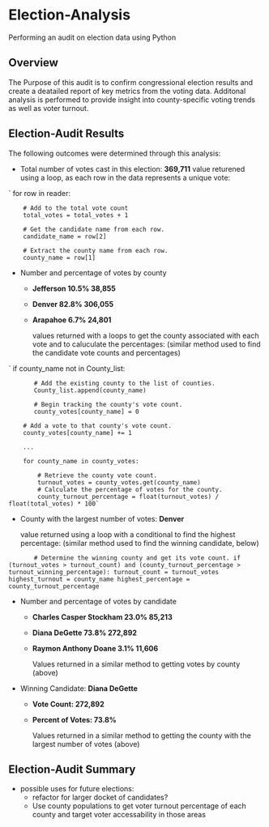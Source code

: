 # Election-Analysis
Performing an audit on election data using Python 

## Overview
The Purpose of this audit is to confirm congressional election results and create a deatailed report of key metrics from the voting data. Additonal analysis is performed to provide insight into county-specific voting trends as well as voter turnout. 

## Election-Audit Results

The following outcomes were determined through this analysis: 

- Total number of votes cast in this election: **369,711**
    value returened using a loop, as each row in the data represents a unique vote:
  
`     for row in reader:

        # Add to the total vote count
        total_votes = total_votes + 1
        
        # Get the candidate name from each row.
        candidate_name = row[2]

        # Extract the county name from each row.
        county_name = row[1]

- Number and percentage of votes by county
  - **Jefferson   10.5%   38,855**
  - **Denver      82.8%   306,055**
  - **Arapahoe    6.7%    24,801**

    values returned with a loops to get the county associated with each vote and to caluculate the percentages:
    (similar method used to find the candidate vote counts and percentages)
  
`       if county_name not in County_list:
       
           # Add the existing county to the list of counties.
           County_list.append(county_name)

           # Begin tracking the county's vote count.
           county_votes[county_name] = 0

        # Add a vote to that county's vote count.
        county_votes[county_name] += 1
        
        ...
        
        for county_name in county_votes:

            # Retrieve the county vote count.
            turnout_votes = county_votes.get(county_name)
            # Calculate the percentage of votes for the county.
            county_turnout_percentage = float(turnout_votes) / float(total_votes) * 100`
        
- County with the largest number of votes: **Denver**

    value returned using a loop with a conditional to find the highest percentage:
    (similar method used to find the winning candidate, below)

`       # Determine the winning county and get its vote count.
        if (turnout_votes > turnout_count) and (county_turnout_percentage > turnout_winning_percentage):
            turnout_count = turnout_votes
            highest_turnout = county_name
            highest_percentage = county_turnout_percentage`

- Number and percentage of votes by candidate
  - **Charles Casper Stockham   23.0%   85,213**
  - **Diana DeGette             73.8%   272,892**
  - **Raymon Anthony Doane      3.1%    11,606**

      Values returned in a similar method to getting votes by county (above)

- Winning Candidate: **Diana DeGette**
  - **Vote Count: 272,892**
  - **Percent of Votes: 73.8%**

      Values returned in a similar method to getting the county with the largest number of votes (above)
      
      
## Election-Audit Summary

- possible uses for future elections: 
  - refactor for larger docket of candidates? 
  - Use county populations to get voter turnout percentage of each county and target voter accessability in those areas
